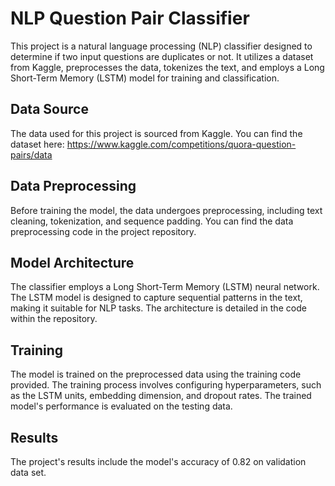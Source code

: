 # NLP Question Pair Classifier

This project is a natural language processing (NLP) classifier designed to determine if two input questions are duplicates or not. It utilizes a dataset from Kaggle, preprocesses the data, tokenizes the text, and employs a Long Short-Term Memory (LSTM) model for training and classification.

## Data Source

The data used for this project is sourced from Kaggle. You can find the dataset here: https://www.kaggle.com/competitions/quora-question-pairs/data

## Data Preprocessing

Before training the model, the data undergoes preprocessing, including text cleaning, tokenization, and sequence padding. You can find the data preprocessing code in the project repository.

## Model Architecture

The classifier employs a Long Short-Term Memory (LSTM) neural network. The LSTM model is designed to capture sequential patterns in the text, making it suitable for NLP tasks. The architecture is detailed in the code within the repository.

## Training

The model is trained on the preprocessed data using the training code provided. The training process involves configuring hyperparameters, such as the LSTM units, embedding dimension, and dropout rates. The trained model's performance is evaluated on the testing data.

## Results

The project's results include the model's accuracy of 0.82 on validation data set.

